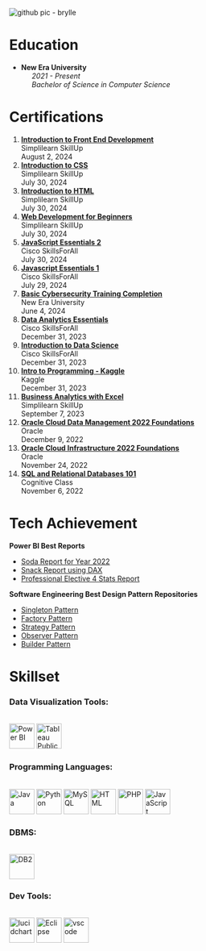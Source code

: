 ![github pic - brylle](https://github.com/user-attachments/assets/60da2d97-25f5-4507-9d14-dda3ca379c76)

# Education
  - **New Era University**
  <br>&emsp;&ensp;_2021 - Present_
  <br>&emsp;&ensp;_Bachelor of Science in Computer Science_

# Certifications
1. [**Introduction to Front End Development**](https://github.com/user-attachments/assets/aba3dd5f-f6f1-457b-84b5-08f468067b00)
<br>Simplilearn SkillUp
<br>August 2, 2024
2. [**Introduction to CSS**](https://github.com/user-attachments/assets/f9c90e24-849c-499e-872f-85a9992a818d)
<br>Simplilearn SkillUp
<br>July 30, 2024
3. [**Introduction to HTML**](https://github.com/user-attachments/assets/920d8d2d-c67b-4b2e-8fd1-a19d77b162c8)
<br>Simplilearn SkillUp
<br>July 30, 2024
4. [**Web Development for Beginners**](https://github.com/user-attachments/assets/dfbce11f-1273-4d9d-99ed-635797ee903b)
<br>Simplilearn SkillUp
<br>July 30, 2024
5. [**JavaScript Essentials 2**](https://github.com/user-attachments/assets/57018cac-9d0b-41c9-a7db-30694afbd7e4)
<br>Cisco SkillsForAll
<br>July 30, 2024
6. [**Javascript Essentials 1**](https://github.com/user-attachments/assets/568841cc-428f-48f9-b547-887a01e5d0e1)
<br>Cisco SkillsForAll
<br>July 29, 2024
7. [**Basic Cybersecurity Training Completion**](https://github.com/Brylsmn/Brylsmn/assets/142909052/5339a39a-b1f3-4e35-a6e8-447b0eaa4ffd)
<br>New Era University
<br>June 4, 2024
8. [**Data Analytics Essentials**](https://github.com/Brylsmn/Brylsmn/assets/142909052/0f886015-8051-4061-94ee-dcb78b86b083)
<br>Cisco SkillsForAll
<br>December 31, 2023
9. [**Introduction to Data Science**](https://github.com/Brylsmn/Brylsmn/assets/142909052/ec53a807-343b-4a12-a245-7416e262e2f9)
<br>Cisco SkillsForAll
<br>December 31, 2023
10. [**Intro to Programming - Kaggle**](https://github.com/Brylsmn/Brylsmn/assets/142909052/49fa77aa-305d-42db-9b56-43c75eddc319)
<br>Kaggle
<br>December 31, 2023
11. [**Business Analytics with Excel**](https://github.com/Brylsmn/Brylsmn/assets/142909052/424410c9-5635-4db2-bae5-94458157b1eb)
<br>Simplilearn SkillUp
<br>September 7, 2023
12. [**Oracle Cloud Data Management 2022 Foundations**](https://github.com/Brylsmn/Brylsmn/assets/142909052/5ade7e8e-3ab5-43d7-83f3-0627a59bc082)
<br>Oracle
<br>December 9, 2022
13. [**Oracle Cloud Infrastructure 2022 Foundations**](https://github.com/Brylsmn/Brylsmn/assets/142909052/58f6d1c6-bcf0-4357-be0c-d09c5cf2ed30)
<br>Oracle
<br>November 24, 2022
14. [**SQL and Relational Databases 101**](https://github.com/Brylsmn/Brylsmn/assets/142909052/b0ca6ed9-4ecd-4c7f-8b69-20d966bf4c99)
<br>Cognitive Class
<br>November 6, 2022

# Tech Achievement
**Power BI Best Reports**
- [Soda Report for Year 2022](https://app.powerbi.com/view?r=eyJrIjoiYTkxOTQ1NDgtMjFjOS00YWYyLWEyZWEtODA4Yzc1NjMyNTZjIiwidCI6IjI4ZGRjYjA2LTBiZDgtNDNkOS1hOTcyLWMyNDg5NjQ4MWM2NCIsImMiOjEwfQ%3D%3D)
- [Snack Report using DAX](https://app.powerbi.com/view?r=eyJrIjoiMWY2MTkzYjctYmQ0Mi00MmZiLWFjMDgtMGE2NzQ5ZGI1M2E2IiwidCI6IjI4ZGRjYjA2LTBiZDgtNDNkOS1hOTcyLWMyNDg5NjQ4MWM2NCIsImMiOjEwfQ%3D%3D)
- [Professional Elective 4 Stats Report]()

**Software Engineering Best Design Pattern Repositories**
- [Singleton Pattern](https://github.com/Brylsmn/SingletonPattern)
- [Factory Pattern](https://github.com/Brylsmn/FactoryPattern)
- [Strategy Pattern](https://github.com/Brylsmn/StrategyPattern)
- [Observer Pattern](https://github.com/Brylsmn/ObserverPattern)
- [Builder Pattern](https://github.com/Brylsmn/BuilderPattern)

# Skillset
### Data Visualization Tools:
<br><img src=https://github.com/microsoft/PowerBI-Icons/blob/main/SVG/Power-BI.svg alt="Power BI" width="50" height="50">
<img src=https://cdn.worldvectorlogo.com/logos/tableau-software.svg alt="Tableau Public" width="50" height="50">
### Programming Languages:
<br><img src=https://www.vectorlogo.zone/logos/java/java-icon.svg alt="Java" width="50" height="50">
<img src=https://cdn.freebiesupply.com/logos/large/2x/python-5-logo-svg-vector.svg alt="Python" width="50" height="50">
<img src=https://cdn.freebiesupply.com/logos/large/2x/mysql-logo-svg-vector.svg alt="MySQL" width="50" height="50">
<img src=https://cdn.freebiesupply.com/logos/large/2x/html5-logo-svg-vector.svg alt="HTML" width="50" height="50">
<img src=https://www.php.net/images/logos/new-php-logo.svg alt="PHP" width="50" height="50">
<img src=https://cdn.worldvectorlogo.com/logos/logo-javascript.svg alt="JavaScript" width="50" height="50">
### DBMS:
<br><img src=https://upload.vectorlogo.zone/logos/ibm/images/266622c7-9e99-4609-82d0-f8633242d45f.svg alt="DB2" width="50" height="50">
### Dev Tools:
<br><img src=https://www.vectorlogo.zone/logos/lucidchart/lucidchart-icon.svg alt="lucidchart" width="50" height="50">
<img src=https://www.svgrepo.com/show/353685/eclipse-icon.svg alt="Eclipse" width="50" height="50">
<img src=https://www.svgrepo.com/show/452129/vs-code.svg alt="vscode" width="50" height="50">
